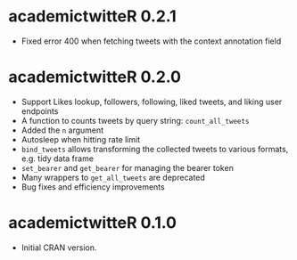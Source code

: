 # academictwitteR 0.2.1
* Fixed error 400 when fetching tweets with the context annotation field

# academictwitteR 0.2.0

* Support Likes lookup, followers, following, liked tweets, and liking user endpoints
* A function to counts tweets by query string: `count_all_tweets`
* Added the `n` argument
* Autosleep when hitting rate limit
* `bind_tweets` allows transforming the collected tweets to various formats, e.g. tidy data frame
* `set_bearer` and `get_bearer` for managing the bearer token
* Many wrappers to `get_all_tweets` are deprecated
* Bug fixes and efficiency improvements

# academictwitteR 0.1.0
* Initial CRAN version.
